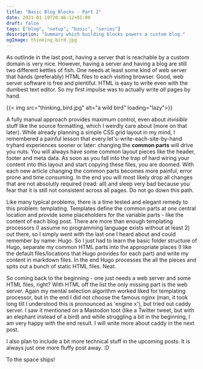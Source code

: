 ```yaml
---
title: "Basic Blog Blocks - Part 2"
date: 2021-01-19T20:46:12+01:00
draft: false
tags: ["blog", "setup", "basic", "series"]
description: "Summary which building blocks powers a custom blog."
ogImage: thinking_bird.jpg
---
```


As outlinde in the last post, having a server that is reachable by a custom domain is very nice. However, having a server and having a blog are still two different kettles of fish. One needs at least some kind of web server that hands (preferably) HTML files to each visiting browser. Good, web server software is free and plentiful. HTML is easy to write even with the dumbest text editor. So my first impulse was to actually write *all* pages by hand.

{{< img src="thinking_bird.jpg" alt="a wild bird" loading="lazy">}}

 A fully manual approach provides maximum control, even about *invisible* stuff like the source formatting, which I weirdly care about (more on that later).
While already planning a simple CSS grid layout in my mind, I remembered a painful lesson that every let's-write-each-site-by-hand tryhard experiences sooner or later: changing the **common parts** will drive you nuts.
You will always have some common layout pieces like the header, footer and meta data. As soon as you fall into the trap of hard wiring your content into this layout and start copying these files, you are doomed. With each new article changing the common parts becomes more painful, error prone and time consuming. In the end you will most likely drop all changes that are not absolutly required (read: all) and sleep very bad because you fear that it is still not consistent across all pages. Do not go down this path.

Like many typical problems, there is a time tested and elegant remedy to this problem: templating. Templates define the common parts at *one* central location and provide some placeholders for the variable parts - like the content of each blog post. There are more than enough templating processors (I assume no programming language exists without at least 2) out there, so I simply went with the last one I heard about and could remember by name: Hugo. So I just had to learn the basic folder structure of Hugo, separate my common HTML parts into the appropriate places (I like the default files/locations that Hugo provides for each part) and write my content in markdown files. In the end Hugo processes the all the pieces and spits out a bunch of static HTML files. Neat.

So coming back to the beginning - one just needs a web server and some HTML files, right? With HTML off the list the only missing part is the web server. Again my mental selection algorithm worked liked for templating processor, but in the end I did not choose the famous nginx (man, it took long till I understood this is pronounced as 'engine x'), but tried out caddy server. I saw it mentioned on a Mastodon toot (like a Twitter tweet, but with an elephant instead of a bird) and while struggling a bit in the beginning, I am very happy with the end result. I will write more about caddy in the next post.

I also plan to include a bit more technical stuff in the upcoming posts. It is always just one more fluffy post away. :D

To the space ships!